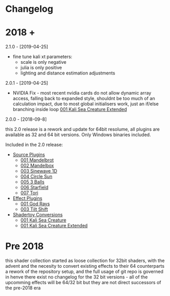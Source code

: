  # Changelog 
 
 # 2018 +
 
2.1.0 - [2019-04-25]

- fine tune kali xt parameters:
   - scale is only negative
   - julia is only positive
   - lighting and distance estimation adjustments
 
2.0.1 - [2019-04-25] 

- NVIDIA Fix - most recent nvidia cards do not allow dynamic array access, falling back to
   expanded style, shouldnt be too much of an calculation impact, due to most global initialisers
   work, just an if/else branching inside loop
  [001 Kali Sea Creature Extended](#001-kali-sea-creature-extended)  

2.0.0 - [2018-09-8] 

this 2.0 release is a rework and update for 64bit resolume, all plugins are available as 32 and 64 bit versions. Only Windows
binaries included.

Included in the 2.0 release:
- [Source Plugins](#source-plugins)
   - [001 Mandelbrot](#001-mandelbrot)
   - [002 Mandelbox](#002-mandelbox)
   - [003 Sinewave 1D](#003-sinewave-1d)
   - [004 Circle Sun](#004-circle-sun)
   - [005 3 Balls](#005-3-balls)
   - [006 Starfield](#006-starfield)
   - [007 Tori](#007-tori)
-  [Effect Plugins](#effect-plugins)
   - [001 God Rays](#001-god-rays)
   - [003 Tilt Shift](#003-tilt-shift)
- [Shadertoy Conversions](#shadertoy-conversions)
   - [001 Kali Sea Creature](#001-kali-sea-creature) 
   - [001 Kali Sea Creature Extended](#001-kali-sea-creature-extended) 
 
 # Pre 2018 
 
 this shader collection started as loose collection for 32bit shaders, with the advent and the necesity to convert
 existing effects to their 64 counterparts a rework of the repository setup, and the full usage of git repo is governed
 in henve there exist no changelog for the 32 bit versions - all of the upcomming effects will be 64/32 bit but they are
 not direct successors of the pre-2018 era
